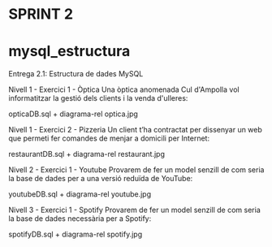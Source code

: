 # SPRINT 2
# mysql_estructura

Entrega 2.1: Estructura de dades MySQL

Nivell 1 - Exercici 1 - Òptica
Una òptica anomenada Cul d'Ampolla vol informatitzar la gestió dels clients i la venda d'ulleres:

opticaDB.sql + diagrama-rel optica.jpg


Nivell 1 - Exercici 2 - Pizzeria
Un client t’ha contractat per dissenyar un web que permeti fer comandes de menjar a domicili per Internet:

restaurantDB.sql + diagrama-rel restaurant.jpg


Nivell 2 - Exercici 1 - Youtube
Provarem de fer un model senzill de com seria la base de dades per a una versió reduïda de YouTube:

youtubeDB.sql + diagrama-rel youtube.jpg


Nivell 3 - Exercici 1 - Spotify
Provarem de fer un model senzill de com seria la base de dades necessària per a Spotify:

spotifyDB.sql + diagrama-rel spotify.jpg


